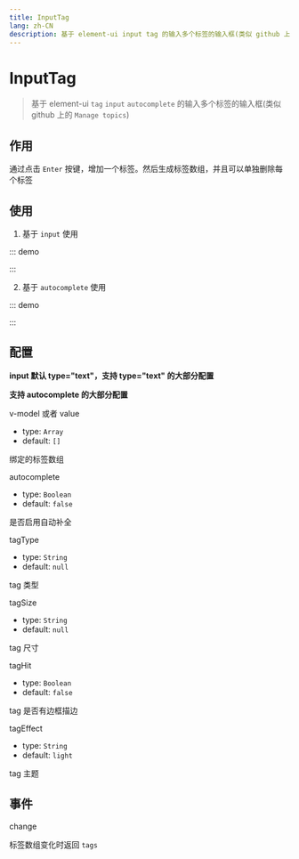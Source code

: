 ```yaml
---
title: InputTag
lang: zh-CN
description: 基于 element-ui input tag 的输入多个标签的输入框(类似 github 上的 Manage topics)
--- 
```


# InputTag

> 基于 element-ui `tag` `input` `autocomplete` 的输入多个标签的输入框(类似 github 上的 `Manage topics`)

## 作用

通过点击 `Enter` 按键，增加一个标签。然后生成标签数组，并且可以单独删除每个标签

## 使用

1. 基于 `input` 使用

::: demo
<template>
  <pro-input-tag
    v-model="tags"
    placeholder="请输入内容,点击 Enter 按键"
    @change="handleTagsChange"
  />
</template>

<script>
export default {
  data() {
    return {
      tags: []
    }
  },
  methods: {
    handleTagsChange(tags) {
      console.log(tags)
    },
    // 搜索相关逻辑
    querySearch(queryString, callBack) {
      // code...
      callBack(results) // 调用 callback 返回建议列表的数据
    }
  }
}
</script>
:::

2. 基于 `autocomplete` 使用

::: demo
<template>
  <pro-input-tag
    v-model="autoTags"
    :fetch-suggestions="querySearch"
    autocomplete
    placeholder="请输入内容"
    @change="handleTagsChange"
  />
</template>

<script>
export default {
  data() {
    return {
      inputTags: [],
      autoTags: [],
      restaurants: [],
    }
  },
  mounted() {
    this.restaurants = this.loadAll()
  },
  methods: {
    handleTagsChange(tags) {
      console.log(tags)
    },
    querySearch(queryString, cb) {
      var restaurants = this.restaurants
      var results = queryString ? restaurants.filter(this.createFilter(queryString)) : restaurants
      // 调用 callback 返回建议列表的数据
      cb(results)
    },
    createFilter(queryString) {
      return (restaurant) => {
        return (restaurant.value.toLowerCase().indexOf(queryString.toLowerCase()) === 0)
      };
    },
    loadAll() {
      return [
        { "value": "三全鲜食（北新泾店）", "address": "长宁区新渔路144号" },
        { "value": "Hot honey 首尔炸鸡（仙霞路）", "address": "上海市长宁区淞虹路661号" },
        { "value": "新旺角茶餐厅", "address": "上海市普陀区真北路988号创邑金沙谷6号楼113" },
        { "value": "泷千家(天山西路店)", "address": "天山西路438号" },
        { "value": "胖仙女纸杯蛋糕（上海凌空店）", "address": "上海市长宁区金钟路968号1幢18号楼一层商铺18-101" },
        { "value": "贡茶", "address": "上海市长宁区金钟路633号" },
        { "value": "豪大大香鸡排超级奶爸", "address": "上海市嘉定区曹安公路曹安路1685号" },
        { "value": "茶芝兰（奶茶，手抓饼）", "address": "上海市普陀区同普路1435号" },
        { "value": "十二泷町", "address": "上海市北翟路1444弄81号B幢-107" },
        { "value": "星移浓缩咖啡", "address": "上海市嘉定区新郁路817号" },
        { "value": "阿姨奶茶/豪大大", "address": "嘉定区曹安路1611号" },
        { "value": "新麦甜四季甜品炸鸡", "address": "嘉定区曹安公路2383弄55号" },
        { "value": "Monica摩托主题咖啡店", "address": "嘉定区江桥镇曹安公路2409号1F，2383弄62号1F" },
        { "value": "浮生若茶（凌空soho店）", "address": "上海长宁区金钟路968号9号楼地下一层" },
        { "value": "NONO JUICE  鲜榨果汁", "address": "上海市长宁区天山西路119号" },
        { "value": "CoCo都可(北新泾店）", "address": "上海市长宁区仙霞西路" },
        { "value": "快乐柠檬（神州智慧店）", "address": "上海市长宁区天山西路567号1层R117号店铺" },
        { "value": "Merci Paul cafe", "address": "上海市普陀区光复西路丹巴路28弄6号楼819" },
        { "value": "猫山王（西郊百联店）", "address": "上海市长宁区仙霞西路88号第一层G05-F01-1-306" },
        { "value": "枪会山", "address": "上海市普陀区棕榈路" },
        { "value": "纵食", "address": "元丰天山花园(东门) 双流路267号" },
        { "value": "钱记", "address": "上海市长宁区天山西路" },
        { "value": "壹杯加", "address": "上海市长宁区通协路" },
        { "value": "唦哇嘀咖", "address": "上海市长宁区新泾镇金钟路999号2幢（B幢）第01层第1-02A单元" },
        { "value": "爱茜茜里(西郊百联)", "address": "长宁区仙霞西路88号1305室" },
        { "value": "爱茜茜里(近铁广场)", "address": "上海市普陀区真北路818号近铁城市广场北区地下二楼N-B2-O2-C商铺" },
        { "value": "鲜果榨汁（金沙江路和美广店）", "address": "普陀区金沙江路2239号金沙和美广场B1-10-6" },
        { "value": "开心丽果（缤谷店）", "address": "上海市长宁区威宁路天山路341号" },
        { "value": "超级鸡车（丰庄路店）", "address": "上海市嘉定区丰庄路240号" },
        { "value": "妙生活果园（北新泾店）", "address": "长宁区新渔路144号" },
        { "value": "香宜度麻辣香锅", "address": "长宁区淞虹路148号" },
        { "value": "凡仔汉堡（老真北路店）", "address": "上海市普陀区老真北路160号" },
        { "value": "港式小铺", "address": "上海市长宁区金钟路968号15楼15-105室" },
        { "value": "蜀香源麻辣香锅（剑河路店）", "address": "剑河路443-1" },
        { "value": "北京饺子馆", "address": "长宁区北新泾街道天山西路490-1号" },
        { "value": "饭典*新简餐（凌空SOHO店）", "address": "上海市长宁区金钟路968号9号楼地下一层9-83室" },
        { "value": "焦耳·川式快餐（金钟路店）", "address": "上海市金钟路633号地下一层甲部" },
        { "value": "动力鸡车", "address": "长宁区仙霞西路299弄3号101B" },
        { "value": "浏阳蒸菜", "address": "天山西路430号" },
        { "value": "四海游龙（天山西路店）", "address": "上海市长宁区天山西路" },
        { "value": "樱花食堂（凌空店）", "address": "上海市长宁区金钟路968号15楼15-105室" },
        { "value": "壹分米客家传统调制米粉(天山店)", "address": "天山西路428号" },
        { "value": "福荣祥烧腊（平溪路店）", "address": "上海市长宁区协和路福泉路255弄57-73号" },
        { "value": "速记黄焖鸡米饭", "address": "上海市长宁区北新泾街道金钟路180号1层01号摊位" },
        { "value": "红辣椒麻辣烫", "address": "上海市长宁区天山西路492号" },
        { "value": "(小杨生煎)西郊百联餐厅", "address": "长宁区仙霞西路88号百联2楼" },
        { "value": "阳阳麻辣烫", "address": "天山西路389号" },
        { "value": "南拳妈妈龙虾盖浇饭", "address": "普陀区金沙江路1699号鑫乐惠美食广场A13" }
      ]
    }
  }
}
</script>
:::

## 配置

**input 默认 type="text"，支持 type="text" 的大部分配置**

**支持 autocomplete 的大部分配置**

v-model 或者 value
- type: `Array`
- default: `[]`

绑定的标签数组

autocomplete
- type: `Boolean`
- default: `false`

是否启用自动补全

tagType
- type: `String`
- default: `null`

tag 类型

tagSize
- type: `String`
- default: `null`

tag 尺寸	

tagHit
- type: `Boolean`
- default: `false`

tag 是否有边框描边

tagEffect
- type: `String`
- default: `light`

tag 主题

## 事件

change

标签数组变化时返回 `tags`
